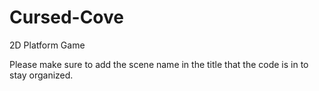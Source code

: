 # Cursed-Cove
2D Platform Game 

Please make sure to add the scene name in the title that the code is in to stay organized.
